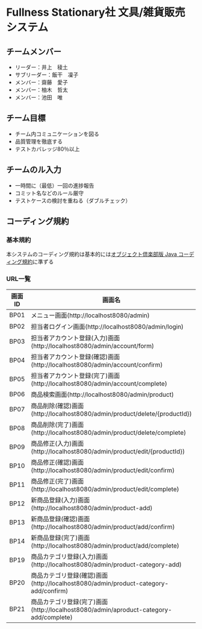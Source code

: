 # Fullness Stationary社 文具/雑貨販売システム

## チームメンバー

- リーダー：井上　稜土
- サブリーダー：飯干　凜子
- メンバー：齋藤　愛子
- メンバー：柚木　哲太
- メンバー：池田　唯

## チーム目標

- チーム内コミュニケーションを図る
- 品質管理を徹底する
- テストカバレッジ80％以上

## チームのル入力

- 一時間に（最低）一回の進捗報告
- コミット名などのルール厳守
- テストケースの検討を重ねる（ダブルチェック）

## コーディング規約

### 基本規約

本システムのコーディング規約は基本的には[オブジェクト倶楽部版 Java コーディング規約](http://objectclub.jp/community/codingstandard/CodingStd.pdf)に準ずる

### URL一覧
画面ID|画面名|コントローラー|メソッド|ビュー
---|---|---|---|---
BP01|メニュー画面(http://localhost8080/admin)|adminController|admin|admin/admin.html
BP02|担当者ログイン画面(http://localhost8080/admin/login)|adminController|login|admin/login.html
BP03|担当者アカウント登録(入力)画面(http://localhost8080/admin/account/form)|accountController|form|admin/account/form.html
BP04|担当者アカウント登録(確認)画面(http://localhost8080/admin/account/confirm)|accountController|confirm|admin/account/confirm.html
BP05|担当者アカウント登録(完了)画面(http://localhost8080/admin/account/complete)|accountController|complete|admin/account/complete.html
BP06|商品検索画面(http://localhost8080/admin/product)|productController|product|admin/product/product.html
BP07|商品削除(確認)画面(http://localhost8080/admin/product/delete/{productId})|productController|delete|admin/product/delete/check.html
BP08|商品削除(完了)画面(http://localhost8080/admin/product/delete/complete)|productController|deletecomplete|admin/product/delete/complete.html
BP09|商品修正(入力)画面(http://localhost8080/admin/product/edit/{productId})|productController|edit|admin/product/edit/input.html
BP10|商品修正(確認)画面(http://localhost8080/admin/product/edit/confirm)|productController|editconfirm|admin/product/edit/confirm.html
BP11|商品修正(完了)画面(http://localhost8080/admin/product/edit/complete)|productController|editcomplete|admin/product/edit/complete.html
BP12|新商品登録(入力)画面(http://localhost8080/admin/product-add)|productController|productadd|admin/new/add.html
BP13|新商品登録(確認)画面(http://localhost8080/admin/product/add/confirm)|productController|productaddconfirm|admin/product/new/confirm.html
BP14|新商品登録(完了)画面(http://localhost8080/admin/product/add/complete)|productController|productaddcomplete|admin/product/new/complete.html
BP19|商品カテゴリ登録(入力)画面(http://localhost8080/admin/product-category-add)|productcategoryController|categoryadd|admin/productcategory/add.html
BP20|商品カテゴリ登録(確認)画面(http://localhost8080/admin/product-category-add/confirm)|productcategoryController|categoryaddconfirm|admin/productcategory/confirm.html
BP21|商品カテゴリ登録(完了)画面(http://localhost8080/admin/aproduct-category-add/complete)|productcategoryController|categoryaddcomplete|admin/productcategory/complete.html



